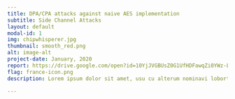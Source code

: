 ```yaml
---
title: DPA/CPA attacks against naive AES implementation
subtitle: Side Channel Attacks
layout: default
modal-id: 1
img: chipwhisperer.jpg
thumbnail: smooth_red.png
alt: image-alt
project-date: January, 2020
report: https://drive.google.com/open?id=10YjJVGBUsZ0G1UfHDFawqZi0YWz-L6rc
flag: france-icon.png
description: Lorem ipsum dolor sit amet, usu cu alterum nominavi lobortis. At duo novum diceret. Tantas apeirian vix et, usu sanctus postulant inciderint ut, populo diceret necessitatibus in vim. Cu eum dicam feugiat noluisse.

---
```


